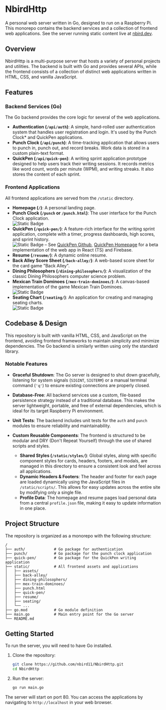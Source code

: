 # NbirdHttp

A personal web server written in Go, designed to run on a Raspberry Pi. This monorepo contains the backend services and a collection of frontend web applications. See the server running static content live at [nbird.dev](https://nbird.dev/).

## Overview

NbirdHttp is a multi-purpose server that hosts a variety of personal projects and utilities. The backend is built with Go and provides several APIs, while the frontend consists of a collection of distinct web applications written in HTML, CSS, and vanilla JavaScript.

## Features

### Backend Services (Go)

The Go backend provides the core logic for several of the web applications.

- **Authentication (`/api/auth`)**: A simple, hand-rolled user authentication system that handles user registration and login. It's used by the Punch Clock\* and QuickPen applications.
- **Punch Clock (`/api/punch`)**: A time-tracking application that allows users to punch in, punch out, and record breaks. Work data is stored in a custom plain-text format.
- **QuickPen (`/api/quick-pen`)**: A writing sprint application prototype designed to help users track their writing sessions. It records metrics like word count, words per minute (WPM), and writing streaks. It also stores the content of each sprint.

### Frontend Applications

All frontend applications are served from the `/static` directory.

- **Homepage (`/`)**: A personal landing page.
- **Punch Clock (`/punch` or `/punch.html`)**: The user interface for the Punch Clock application.  
  ![Static Badge](https://img.shields.io/badge/Under_Construction-goldenrod)
- **QuickPen (`/quick-pen/`)**: A feature-rich interface for the writing sprint application, complete with a timer, progress dashboards, high scores, and sprint history.  
  ![Static Badge](https://img.shields.io/badge/Prototype-forestgreen) – See [QuickPen Github](https://github.com/nbird11/quickpen), [QuickPen Homepage](https://quickpen.web.app/) for a beta implementation of the web app in React (TS) and Firebase.
- **Resume (`/resume/`)**: A dynamic online resume.
- **Back Alley Score Sheet (`/back-alley/`)**: A web-based score sheet for the card game "Back Alley".
- **Dining Philosophers (`/dining-philosophers/`)**: A visualization of the classic Dining Philosophers computer science problem.
- **Mexican Train Dominoes (`/mex-train-dominoes/`)**: A canvas-based implementation of the game Mexican Train Dominoes.  
  ![Static Badge](https://img.shields.io/badge/Under_Construction-goldenrod)
- **Seating Chart (`/seating/`)**: An application for creating and managing seating charts.  
  ![Static Badge](https://img.shields.io/badge/Under_Construction-goldenrod)

## Codebase & Design

This repository is built with vanilla HTML, CSS, and JavaScript on the frontend, avoiding frontend frameworks to maintain simplicity and minimize dependencies. The Go backend is similarly written using only the standard library.

### Notable Features

- **Graceful Shutdown**: The Go server is designed to shut down gracefully, listening for system signals (`SIGINT`, `SIGTERM`) or a manual terminal command (`'q'`) to ensure existing connections are properly closed.
- **Database-Free**: All backend services use a custom, file-based persistence strategy instead of a traditional database. This makes the server lightweight, portable, and free of external dependencies, which is ideal for its target Raspberry Pi environment.
- **Unit Tests**: The backend includes unit tests for the `auth` and `punch` modules to ensure reliability and maintainability.

- **Custom Reusable Components**: The frontend is structured to be modular and DRY (Don't Repeat Yourself) through the use of shared scripts and styles.
  - **Shared Styles (`/static/styles/`)**: Global styles, along with specific component styles for cards, headers, footers, and modals, are managed in this directory to ensure a consistent look and feel across all applications.
  - **Dynamic Headers & Footers**: The header and footer for each page are loaded dynamically using the JavaScript files in `/static/scripts/`. This allows for easy updates across the entire site by modifying only a single file.
  - **Profile Data**: The homepage and resume pages load personal data from a central `profile.json` file, making it easy to update information in one place.

## Project Structure

The repository is organized as a monorepo with the following structure:

```plaintext
/
├── auth/             # Go package for authentication
├── punch/            # Go package for the punch clock application
├── quick-pen/        # Go package for the QuickPen writing application
├── static/           # All frontend assets and applications
│   ├── assets/
│   ├── back-alley/
│   ├── dining-philosophers/
│   ├── mex-train-dominoes/
│   ├── punch.html
│   ├── quick-pen/
│   ├── resume/
│   ├── seating/
│   └── ...
├── go.mod            # Go module definition
├── main.go           # Main entry point for the Go server
└── README.md
```

## Getting Started

To run the server, you will need to have Go installed.

1. Clone the repository:

   ```bash
   git clone https://github.com/nbird11/NbirdHttp.git
   cd NbirdHttp
   ```

2. Run the server:

   ```bash
   go run main.go
   ```

The server will start on port 80. You can access the applications by navigating to `http://localhost` in your web browser.

